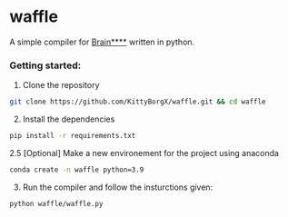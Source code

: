 # waffle

A simple compiler for [Brain\*\*\*\*](https://en.wikipedia.org/wiki/Brainfuck) written in python.

### Getting started:

1. Clone the repository

```sh
git clone https://github.com/KittyBorgX/waffle.git && cd waffle
```

2. Install the dependencies

```sh
pip install -r requirements.txt
```

2.5 [Optional] Make a new environement for the project using anaconda

```sh
conda create -n waffle python=3.9
```

3. Run the compiler and follow the insturctions given:

```sh
python waffle/waffle.py
```
